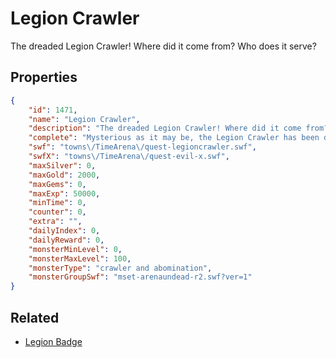 # Legion Crawler

The dreaded Legion Crawler! Where did it come from? Who does it serve?

## Properties

```json
{
    "id": 1471,
    "name": "Legion Crawler",
    "description": "The dreaded Legion Crawler! Where did it come from? Who does it serve?",
    "complete": "Mysterious as it may be, the Legion Crawler has been defeated!",
    "swf": "towns\/TimeArena\/quest-legioncrawler.swf",
    "swfX": "towns\/TimeArena\/quest-evil-x.swf",
    "maxSilver": 0,
    "maxGold": 2000,
    "maxGems": 0,
    "maxExp": 50000,
    "minTime": 0,
    "counter": 0,
    "extra": "",
    "dailyIndex": 0,
    "dailyReward": 0,
    "monsterMinLevel": 0,
    "monsterMaxLevel": 100,
    "monsterType": "crawler and abomination",
    "monsterGroupSwf": "mset-arenaundead-r2.swf?ver=1"
}
```

## Related

- [Legion Badge](../items/17773-legion-badge.md)

